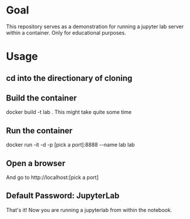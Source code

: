 # Goal

This repository serves as a demonstration for running a jupyter lab server within a container. Only for educational purposes.

# Usage
## cd into the directionary of cloning

## Build the container
docker build -t lab .
This might take quite some time

## Run the container
docker run -it -d -p [pick a port]:8888 --name lab lab

## Open a browser
And go to http://localhost:[pick a port]

## Default Password: JupyterLab

That's it! Now you are running a jupyterlab from within the notebook.
